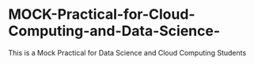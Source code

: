 # MOCK-Practical-for-Cloud-Computing-and-Data-Science-
This is a Mock Practical for Data Science and Cloud Computing Students
